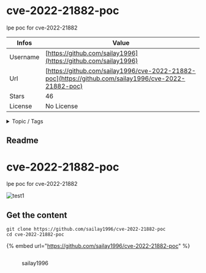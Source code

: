 # cve-2022-21882-poc

lpe poc for cve-2022-21882 

| Infos    | Value                                                              |
| -------- | -------------------------------------------------------------------|
| Username | [https://github.com/sailay1996](https://github.com/sailay1996) |
| Url      | [https://github.com/sailay1996/cve-2022-21882-poc](https://github.com/sailay1996/cve-2022-21882-poc)                                               |
| Stars    | 46                                                          |
| License  | No License                                                        |

<details>

<summary>Topic / Tags</summary>

* cve-2022-21882* privilege-escalation* windows-exploitation

</details>

## Readme

# cve-2022-21882-poc
lpe poc for cve-2022-21882 

![test1](https://github.com/sailay1996/cve-2022-21882-poc/blob/main/2022-02-07_101649.jpg)



## Get the content

```
git clone https://github.com/sailay1996/cve-2022-21882-poc
cd cve-2022-21882-poc
```

{% embed url="https://github.com/sailay1996/cve-2022-21882-poc" %}

<figure><img src="https://avatars.githubusercontent.com/u/16739401?v=4" alt=""><figcaption><p>sailay1996</p></figcaption></figure>
